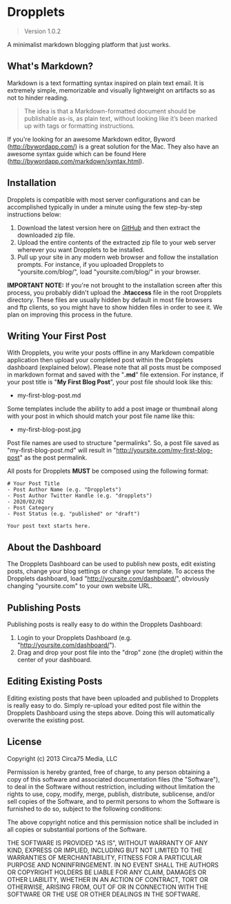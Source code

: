 Dropplets
=========

> Version 1.0.2

A minimalist markdown blogging platform that just works.

## What's Markdown?
Markdown is a text formatting syntax inspired on plain text email. It is extremely simple, memorizable and visually lightweight on artifacts so as not to hinder reading.

> The idea is that a Markdown-formatted document should be publishable as-is, as plain text, without looking like it’s been marked up with tags or formatting instructions.

If you're looking for an awesome Markdown editor, Byword (http://bywordapp.com/) is a great solution for the Mac. They also have an awesome syntax guide which can be found Here (http://bywordapp.com/markdown/syntax.html).

## Installation
Dropplets is compatible with most server configurations and can be accomplished typically in under a minute using the few step-by-step instructions below:

1. Download the latest version here on [GitHub](https://github.com/circa75/dropplets/archive/master.zip) and then extract the downloaded zip file.
3. Upload the entire contents of the extracted zip file to your web server wherever you want Dropplets to be installed. 
4. Pull up your site in any modern web browser and follow the installation prompts. For instance, if you uploaded Dropplets to "yoursite.com/blog/", load "yoursite.com/blog/" in your browser.

**IMPORTANT NOTE:** If you're not brought to the installation screen after this process, you probably didn't upload the **.htaccess** file in the root Dropplets directory. These files are usually hidden by default in most file browsers and ftp clients, so you might have to show hidden files in order to see it. We plan on improving this process in the future.

## Writing Your First Post
With Dropplets, you write your posts offline in any Markdown compatible application then upload your completed post within the Dropplets dashboard (explained below). Please note that all posts must be composed in markdown format and saved with the "**.md**" file extension. For instance, if your post title is "**My First Blog Post**", your post file should look like this:

- my-first-blog-post.md

Some templates include the ability to add a post image or thumbnail along with your post in which should match your post file name like this:

- my-first-blog-post.jpg

Post file names are used to structure "permalinks". So, a post file saved as "my-first-blog-post.md" will result in "http://yoursite.com/my-first-blog-post" as the post permalink.

All posts for Dropplets **MUST** be composed using the following format:

    # Your Post Title
    - Post Author Name (e.g. "Dropplets")
    - Post Author Twitter Handle (e.g. "dropplets")
    - 2020/02/02
    - Post Category
    - Post Status (e.g. "published" or "draft")

    Your post text starts here.
    
## About the Dashboard
The Dropplets Dashboard can be used to publish new posts, edit existing posts, change your blog settings or change your template. To access the Dropplets dashboard, load "http://yoursite.com/dashboard/", obviously changing "yoursite.com" to your own website URL.

## Publishing Posts
Publishing posts is really easy to do within the Dropplets Dashboard:

1. Login to your Dropplets Dashboard (e.g. "http://yoursite.com/dashboard/").
2. Drag and drop your post file into the "drop" zone (the droplet) within the center of your dashboard.

## Editing Existing Posts
Editing existing posts that have been uploaded and published to Dropplets is really easy to do. Simply re-upload your edited post file within the Dropplets Dashboard using the steps above. Doing this will automatically overwrite the existing post.

## License
Copyright (c) 2013 Circa75 Media, LLC

Permission is hereby granted, free of charge, to any person obtaining a copy of this software and associated documentation files (the "Software"), to deal in the Software without restriction, including without limitation the rights to use, copy, modify, merge, publish, distribute, sublicense, and/or sell copies of the Software, and to permit persons to whom the Software is furnished to do so, subject to the following conditions:

The above copyright notice and this permission notice shall be included in all copies or substantial portions of the Software.

THE SOFTWARE IS PROVIDED "AS IS", WITHOUT WARRANTY OF ANY KIND, EXPRESS OR IMPLIED, INCLUDING BUT NOT LIMITED TO THE WARRANTIES OF MERCHANTABILITY, FITNESS FOR A PARTICULAR PURPOSE AND NONINFRINGEMENT. IN NO EVENT SHALL THE AUTHORS OR COPYRIGHT HOLDERS BE LIABLE FOR ANY CLAIM, DAMAGES OR OTHER LIABILITY, WHETHER IN AN ACTION OF CONTRACT, TORT OR OTHERWISE, ARISING FROM, OUT OF OR IN CONNECTION WITH THE SOFTWARE OR THE USE OR OTHER DEALINGS IN THE SOFTWARE.
